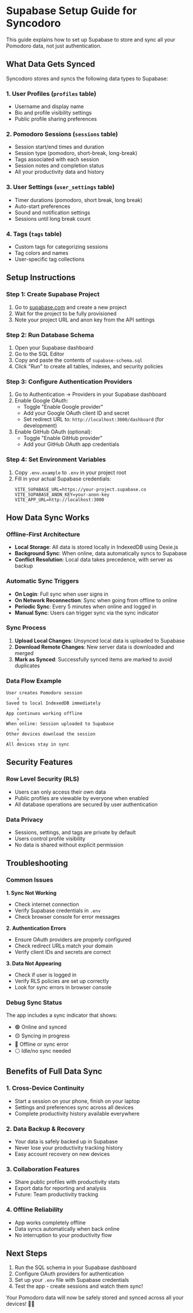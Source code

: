 # Supabase Setup Guide for Syncodoro

This guide explains how to set up Supabase to store and sync all your Pomodoro data, not just authentication.

## What Data Gets Synced

Syncodoro stores and syncs the following data types to Supabase:

### 1. **User Profiles** (`profiles` table)
- Username and display name
- Bio and profile visibility settings
- Public profile sharing preferences

### 2. **Pomodoro Sessions** (`sessions` table)
- Session start/end times and duration
- Session type (pomodoro, short-break, long-break)
- Tags associated with each session
- Session notes and completion status
- All your productivity data and history

### 3. **User Settings** (`user_settings` table)
- Timer durations (pomodoro, short break, long break)
- Auto-start preferences
- Sound and notification settings
- Sessions until long break count

### 4. **Tags** (`tags` table)
- Custom tags for categorizing sessions
- Tag colors and names
- User-specific tag collections

## Setup Instructions

### Step 1: Create Supabase Project
1. Go to [supabase.com](https://supabase.com) and create a new project
2. Wait for the project to be fully provisioned
3. Note your project URL and anon key from the API settings

### Step 2: Run Database Schema
1. Open your Supabase dashboard
2. Go to the SQL Editor
3. Copy and paste the contents of `supabase-schema.sql` 
4. Click "Run" to create all tables, indexes, and security policies

### Step 3: Configure Authentication Providers
1. Go to Authentication → Providers in your Supabase dashboard
2. Enable Google OAuth:
   - Toggle "Enable Google provider"
   - Add your Google OAuth client ID and secret
   - Set redirect URL to: `http://localhost:3000/dashboard` (for development)
3. Enable GitHub OAuth (optional):
   - Toggle "Enable GitHub provider" 
   - Add your GitHub OAuth app credentials

### Step 4: Set Environment Variables
1. Copy `.env.example` to `.env` in your project root
2. Fill in your actual Supabase credentials:
   ```env
   VITE_SUPABASE_URL=https://your-project.supabase.co
   VITE_SUPABASE_ANON_KEY=your-anon-key
   VITE_APP_URL=http://localhost:3000
   ```

## How Data Sync Works

### Offline-First Architecture
- **Local Storage**: All data is stored locally in IndexedDB using Dexie.js
- **Background Sync**: When online, data automatically syncs to Supabase
- **Conflict Resolution**: Local data takes precedence, with server as backup

### Automatic Sync Triggers
- **On Login**: Full sync when user signs in
- **On Network Reconnection**: Sync when going from offline to online
- **Periodic Sync**: Every 5 minutes when online and logged in
- **Manual Sync**: Users can trigger sync via the sync indicator

### Sync Process
1. **Upload Local Changes**: Unsynced local data is uploaded to Supabase
2. **Download Remote Changes**: New server data is downloaded and merged
3. **Mark as Synced**: Successfully synced items are marked to avoid duplicates

### Data Flow Example
```
User creates Pomodoro session
    ↓
Saved to local IndexedDB immediately
    ↓
App continues working offline
    ↓
When online: Session uploaded to Supabase
    ↓
Other devices download the session
    ↓
All devices stay in sync
```

## Security Features

### Row Level Security (RLS)
- Users can only access their own data
- Public profiles are viewable by everyone when enabled
- All database operations are secured by user authentication

### Data Privacy
- Sessions, settings, and tags are private by default
- Users control profile visibility
- No data is shared without explicit permission

## Troubleshooting

### Common Issues

**1. Sync Not Working**
- Check internet connection
- Verify Supabase credentials in `.env`
- Check browser console for error messages

**2. Authentication Errors**
- Ensure OAuth providers are properly configured
- Check redirect URLs match your domain
- Verify client IDs and secrets are correct

**3. Data Not Appearing**
- Check if user is logged in
- Verify RLS policies are set up correctly
- Look for sync errors in browser console

### Debug Sync Status
The app includes a sync indicator that shows:
- 🟢 Online and synced
- 🟡 Syncing in progress  
- 🔴 Offline or sync error
- ⚪ Idle/no sync needed

## Benefits of Full Data Sync

### 1. **Cross-Device Continuity**
- Start a session on your phone, finish on your laptop
- Settings and preferences sync across all devices
- Complete productivity history available everywhere

### 2. **Data Backup & Recovery**
- Your data is safely backed up in Supabase
- Never lose your productivity tracking history
- Easy account recovery on new devices

### 3. **Collaboration Features**
- Share public profiles with productivity stats
- Export data for reporting and analysis
- Future: Team productivity tracking

### 4. **Offline Reliability**
- App works completely offline
- Data syncs automatically when back online
- No interruption to your productivity flow

## Next Steps

1. Run the SQL schema in your Supabase dashboard
2. Configure OAuth providers for authentication
3. Set up your `.env` file with Supabase credentials
4. Test the app - create sessions and watch them sync!

Your Pomodoro data will now be safely stored and synced across all your devices! 🍅✨
